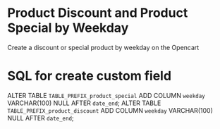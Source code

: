 # Product Discount and Product Special by Weekday
Create a discount or special product by weekday on the Opencart

# SQL for create custom field
ALTER TABLE `TABLE_PREFIX_product_special` ADD COLUMN `weekday` VARCHAR(100) NULL AFTER `date_end`; 
ALTER TABLE `TABLE_PREFIX_product_discount` ADD COLUMN `weekday` VARCHAR(100) NULL AFTER `date_end`; 
